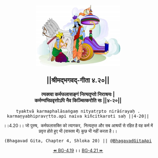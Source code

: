 <center><img src="../../asset/BG.png" alt="#API #bhagavadgitaapi #slok #nodejs #js #api #gitaapi #krishna #hinduism #vedic #ISKCON #shreemadbhagavadgita #technology"/>
<h2>||श्रीमद्‍भगवद्‍-गीता ४.२०||</h2>
<h3>त्यक्त्वा कर्मफलासङ्गं नित्यतृप्तो निराश्रयः |<br/>कर्मण्यभिप्रवृत्तोऽपि नैव किञ्चित्करोति सः ||४-२०||</h3>
<pre>tyaktvā karmaphalāsaṅgaṃ nityatṛpto nirāśrayaḥ .<br/>karmaṇyabhipravṛtto.api naiva kiñcitkaroti saḥ ||4-20||</pre>
<p>।।4.20।। जो पुरुष,  कर्मफलासक्ति को त्यागकर,  नित्यतृप्त और सब आश्रयों से रहित है वह कर्म में प्रवृत्त होते हुए भी (वास्तव में) कुछ भी नहीं करता है।।</p>
<pre>(Bhagavad Gita, Chapter 4, Shloka 20) || <a href="https://twitter.com/bhagavadgitaapi">@BhagavadGitaApi</a></pre><a href="../../4/19">⏪  BG-4.19</a><b>        ।।        </b><a href="../../4/21">BG-4.21  ⏩</a></center></center>
